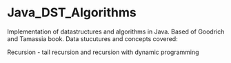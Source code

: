 # Java_DST_Algorithms

Implementation of datastructures and algorithms in Java. Based of Goodrich and Tamassia book.
Data stucutures and concepts covered:

Recursion - tail recursion and recursion with dynamic programming
